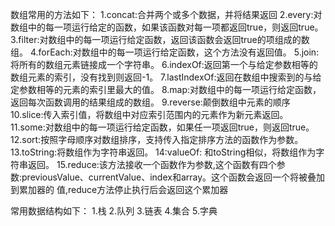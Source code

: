 数组常用的方法如下：
1.concat:合并两个或多个数据，并将结果返回
2.every:对数组中的每一项运行给定的函数，如果该函数对每一项都返回true，则返回true。
3.filter:对数组中的每一项运行给定函数，返回该函数会返回true的项组成的数组。
4.forEach:对数组中的每一项运行给定函数，这个方法没有返回值。
5.join:将所有的数组元素链接成一个字符串。
6.indexOf:返回第一个与给定参数相等的数组元素的索引，没有找到则返回-1。
7.lastIndexOf:返回在数组中搜索到的与给定参数相等的元素的索引里最大的值。
8.map:对数组中的每一项运行给定函数，返回每次函数调用的结果组成的数组。
9.reverse:颠倒数组中元素的顺序
10.slice:传入索引值，将数组中对应索引范围内的元素作为新元素返回。
11.some:对数组中的每一项运行给定函数，如果任一项返回true，则返回true。
12.sort:按照字母顺序对数组排序，支持传入指定排序方法的函数作为参数。
13.toString:将数组作为字符串返回。
14:valueOf: 和toString相似，将数组作为字符串返回。
15.reduce:该方法接收一个函数作为参数,这个函数有四个参数:previousValue、currentValue、index和array。这个函数会返回一个将被叠加到累加器的 值,reduce方法停止执行后会返回这个累加器

常用数据结构如下：
1.栈
2.队列
3.链表
4.集合
5.字典
